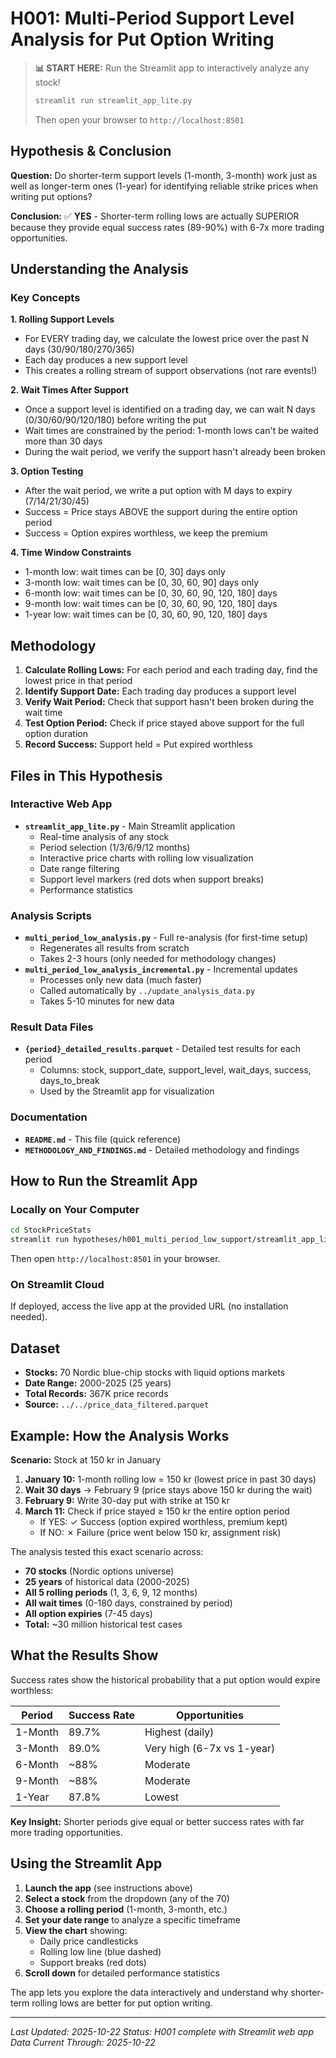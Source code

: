 # H001: Multi-Period Support Level Analysis for Put Option Writing

> **📊 START HERE:** Run the Streamlit app to interactively analyze any stock!
>
> ```bash
> streamlit run streamlit_app_lite.py
> ```
> Then open your browser to `http://localhost:8501`

## Hypothesis & Conclusion

**Question:** Do shorter-term support levels (1-month, 3-month) work just as well as longer-term ones (1-year) for identifying reliable strike prices when writing put options?

**Conclusion:** ✅ **YES** - Shorter-term rolling lows are actually SUPERIOR because they provide equal success rates (89-90%) with 6-7x more trading opportunities.

## Understanding the Analysis

### Key Concepts

**1. Rolling Support Levels**
- For EVERY trading day, we calculate the lowest price over the past N days (30/90/180/270/365)
- Each day produces a new support level
- This creates a rolling stream of support observations (not rare events!)

**2. Wait Times After Support**
- Once a support level is identified on a trading day, we can wait N days (0/30/60/90/120/180) before writing the put
- Wait times are constrained by the period: 1-month lows can't be waited more than 30 days
- During the wait period, we verify the support hasn't already been broken

**3. Option Testing**
- After the wait period, we write a put option with M days to expiry (7/14/21/30/45)
- Success = Price stays ABOVE the support during the entire option period
- Success = Option expires worthless, we keep the premium

**4. Time Window Constraints**
- 1-month low: wait times can be [0, 30] days only
- 3-month low: wait times can be [0, 30, 60, 90] days only
- 6-month low: wait times can be [0, 30, 60, 90, 120, 180] days
- 9-month low: wait times can be [0, 30, 60, 90, 120, 180] days
- 1-year low: wait times can be [0, 30, 60, 90, 120, 180] days

## Methodology

1. **Calculate Rolling Lows:** For each period and each trading day, find the lowest price in that period
2. **Identify Support Date:** Each trading day produces a support level
3. **Verify Wait Period:** Check that support hasn't been broken during the wait time
4. **Test Option Period:** Check if price stayed above support for the full option duration
5. **Record Success:** Support held = Put expired worthless

## Files in This Hypothesis

### Interactive Web App
- **`streamlit_app_lite.py`** - Main Streamlit application
  - Real-time analysis of any stock
  - Period selection (1/3/6/9/12 months)
  - Interactive price charts with rolling low visualization
  - Date range filtering
  - Support level markers (red dots when support breaks)
  - Performance statistics

### Analysis Scripts
- **`multi_period_low_analysis.py`** - Full re-analysis (for first-time setup)
  - Regenerates all results from scratch
  - Takes 2-3 hours (only needed for methodology changes)
- **`multi_period_low_analysis_incremental.py`** - Incremental updates
  - Processes only new data (much faster)
  - Called automatically by `../update_analysis_data.py`
  - Takes 5-10 minutes for new data

### Result Data Files
- **`{period}_detailed_results.parquet`** - Detailed test results for each period
  - Columns: stock, support_date, support_level, wait_days, success, days_to_break
  - Used by the Streamlit app for visualization

### Documentation
- **`README.md`** - This file (quick reference)
- **`METHODOLOGY_AND_FINDINGS.md`** - Detailed methodology and findings

## How to Run the Streamlit App

### Locally on Your Computer
```bash
cd StockPriceStats
streamlit run hypotheses/h001_multi_period_low_support/streamlit_app_lite.py
```
Then open `http://localhost:8501` in your browser.

### On Streamlit Cloud
If deployed, access the live app at the provided URL (no installation needed).

## Dataset

- **Stocks:** 70 Nordic blue-chip stocks with liquid options markets
- **Date Range:** 2000-2025 (25 years)
- **Total Records:** 367K price records
- **Source:** `../../price_data_filtered.parquet`

## Example: How the Analysis Works

**Scenario:** Stock at 150 kr in January

1. **January 10:** 1-month rolling low = 150 kr (lowest price in past 30 days)
2. **Wait 30 days** → February 9 (price stays above 150 kr during the wait)
3. **February 9:** Write 30-day put with strike at 150 kr
4. **March 11:** Check if price stayed ≥ 150 kr the entire option period
   - If YES: ✓ Success (option expired worthless, premium kept)
   - If NO: ✗ Failure (price went below 150 kr, assignment risk)

The analysis tested this exact scenario across:
- **70 stocks** (Nordic options universe)
- **25 years** of historical data (2000-2025)
- **All 5 rolling periods** (1, 3, 6, 9, 12 months)
- **All wait times** (0-180 days, constrained by period)
- **All option expiries** (7-45 days)
- **Total:** ~30 million historical test cases

## What the Results Show

Success rates show the historical probability that a put option would expire worthless:

| Period | Success Rate | Opportunities |
|--------|-------------|----------------|
| 1-Month | 89.7% | Highest (daily) |
| 3-Month | 89.0% | Very high (6-7x vs 1-year) |
| 6-Month | ~88% | Moderate |
| 9-Month | ~88% | Moderate |
| 1-Year | 87.8% | Lowest |

**Key Insight:** Shorter periods give equal or better success rates with far more trading opportunities.

## Using the Streamlit App

1. **Launch the app** (see instructions above)
2. **Select a stock** from the dropdown (any of the 70)
3. **Choose a rolling period** (1-month, 3-month, etc.)
4. **Set your date range** to analyze a specific timeframe
5. **View the chart** showing:
   - Daily price candlesticks
   - Rolling low line (blue dashed)
   - Support breaks (red dots)
6. **Scroll down** for detailed performance statistics

The app lets you explore the data interactively and understand why shorter-term rolling lows are better for put option writing.

---

*Last Updated: 2025-10-22*
*Status: H001 complete with Streamlit web app*
*Data Current Through: 2025-10-22*
